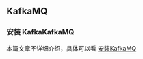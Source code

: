 ## KafkaMQ

### 安装 KafkaKafkaMQ

本篇文章不详细介绍，具体可以看 [安装KafkaMQ](docs/high-performance/message-queue/安装KafkaMQ.md)